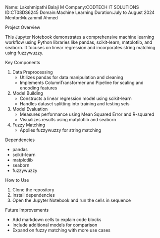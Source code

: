 Name: Lakshmipathi Balaji M
Company:CODTECH IT SOLUTIONS
ID:CT08DS6245
Domain:Machine Learning
Duration:July to August 2024
Mentor:Muzammil Ahmed

Project Overview

This Jupyter Notebook demonstrates a comprehensive machine learning workflow using Python libraries like pandas, scikit-learn, matplotlib, and seaborn. It focuses on linear regression and incorporates string matching using fuzzywuzzy.

Key Components

1. Data Preprocessing
    - Utilizes pandas for data manipulation and cleaning
    - Implements ColumnTransformer and Pipeline for scaling and encoding features
2. Model Building
    - Constructs a linear regression model using scikit-learn
    - Handles dataset splitting into training and testing sets
3. Model Evaluation
    - Measures performance using Mean Squared Error and R-squared
    - Visualizes results using matplotlib and seaborn
4. Fuzzy Matching
    - Applies fuzzywuzzy for string matching

Dependencies

- pandas
- scikit-learn
- matplotlib
- seaborn
- fuzzywuzzy

How to Use

1. Clone the repository
2. Install dependencies
3. Open the Jupyter Notebook and run the cells in sequence

Future Improvements

- Add markdown cells to explain code blocks
- Include additional models for comparison
- Expand on fuzzy matching with more use cases
